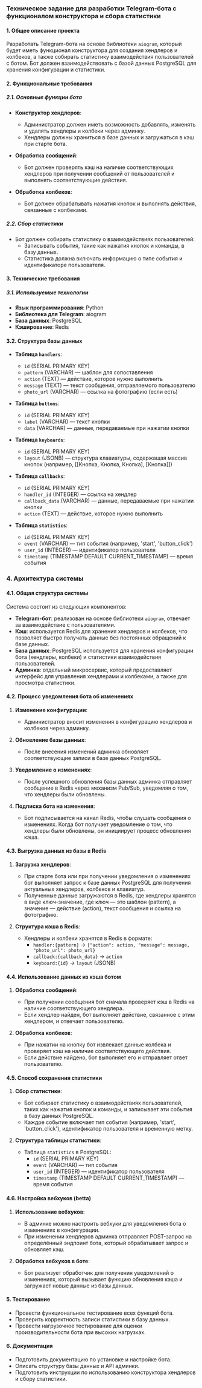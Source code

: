 ### Техническое задание для разработки Telegram-бота с функционалом конструктора и сбора статистики

#### 1. **Общее описание проекта**
Разработать Telegram-бота на основе библиотеки `aiogram`, который будет иметь функционал конструктора для создания хендлеров и колбеков, а также собирать статистику взаимодействия пользователей с ботом. Бот должен взаимодействовать с базой данных PostgreSQL для хранения конфигурации и статистики.

#### 2. **Функциональные требования**

##### 2.1. Основные функции бота
- **Конструктор хендлеров**:
  - Администратор должен иметь возможность добавлять, изменять и удалять хендлеры и колбеки через админку.
  - Хендлеры должны храниться в базе данных и загружаться в кэш при старте бота.

- **Обработка сообщений**:
  - Бот должен проверять кэш на наличие соответствующих хендлеров при получении сообщений от пользователей и выполнять соответствующие действия.

- **Обработка колбеков**:
  - Бот должен обрабатывать нажатия кнопок и выполнять действия, связанные с колбеками.

##### 2.2. Сбор статистики
- Бот должен собирать статистику о взаимодействиях пользователей:
  - Записывать события, такие как нажатия кнопок и команды, в базу данных.
  - Статистика должна включать информацию о типе события и идентификаторе пользователя.

#### 3. **Технические требования**

##### 3.1. Используемые технологии
- **Язык программирования**: Python
- **Библиотека для Telegram**: aiogram
- **База данных**: PostgreSQL
- **Кэширование**: Redis

#### 3.2. Структура базы данных
- **Таблица `handlers`**:
  - `id` (SERIAL PRIMARY KEY)
  - `pattern` (VARCHAR) — шаблон для сопоставления
  - `action` (TEXT) — действие, которое нужно выполнить
  - `message` (TEXT) — текст сообщения, отправляемого пользователю
  - `photo_url` (VARCHAR) — ссылка на фотографию (если есть)

- **Таблица `buttons`**:
  - `id` (SERIAL PRIMARY KEY)
  - `label` (VARCHAR) — текст кнопки
  - `data` (VARCHAR) — данные, передаваемые при нажатии кнопки

- **Таблица `keyboards`**:
  - `id` (SERIAL PRIMARY KEY)
  - `layout` (JSONB) — структура клавиатуры, содержащая массив кнопок (например, [[Кнопка, Кнопка, Кнопка], [Кнопка]])

- **Таблица `callbacks`**:
  - `id` (SERIAL PRIMARY KEY)
  - `handler_id` (INTEGER) — ссылка на хендлер
  - `callback_data` (VARCHAR) — данные, передаваемые при нажатии кнопки
  - `action` (TEXT) — действие, которое нужно выполнить

- **Таблица `statistics`**:
  - `id` (SERIAL PRIMARY KEY)
  - `event` (VARCHAR) — тип события (например, 'start', 'button_click')
  - `user_id` (INTEGER) — идентификатор пользователя
  - `timestamp` (TIMESTAMP DEFAULT CURRENT_TIMESTAMP) — время события

### 4. Архитектура системы

#### 4.1. Общая структура системы
Система состоит из следующих компонентов:
- **Telegram-бот**: реализован на основе библиотеки `aiogram`, отвечает за взаимодействие с пользователями.
- **Кэш**: используется Redis для хранения хендлеров и колбеков, что позволяет быстро получать данные без постоянных обращений к базе данных.
- **База данных**: PostgreSQL используется для хранения конфигурации бота (хендлеры, колбеки) и статистики взаимодействия пользователей.
- **Админка**: отдельный микросервис, который предоставляет интерфейс для управления хендлерами и колбеками, а также для просмотра статистики.

#### 4.2. Процесс уведомления бота об изменениях
1. **Изменение конфигурации**:
   - Администратор вносит изменения в конфигурацию хендлеров и колбеков через админку.

2. **Обновление базы данных**:
   - После внесения изменений админка обновляет соответствующие записи в базе данных PostgreSQL.

3. **Уведомление о изменениях**:
   - После успешного обновления базы данных админка отправляет сообщение в Redis через механизм Pub/Sub, уведомляя о том, что хендлеры были обновлены.

4. **Подписка бота на изменения**:
   - Бот подписывается на канал Redis, чтобы слушать сообщения о изменениях. Когда бот получает уведомление о том, что хендлеры были обновлены, он инициирует процесс обновления кэша.


#### 4.3. Выгрузка данных из базы в Redis
1. **Загрузка хендлеров**:
   - При старте бота или при получении уведомления о изменениях бот выполняет запрос к базе данных PostgreSQL для получения актуальных хендлеров, колбеков и клавиатур.
   - Полученные данные загружаются в Redis, где хендлеры хранятся в виде ключ-значение, где ключ — это шаблон (pattern), а значение — действие (action), текст сообщения и ссылка на фотографию.


2. **Структура кэша в Redis**:
   - Хендлеры и колбеки хранятся в Redis в формате:
     - `handler:{pattern}` → `{"action": action, "message": message, "photo_url": photo_url}`
     - `callback:{callback_data}` → `action`
     - `keyboard:{id}` → `layout` (JSONB)

#### 4.4. Использование данных из кэша ботом
1. **Обработка сообщений**:
   - При получении сообщения бот сначала проверяет кэш в Redis на наличие соответствующего хендлера.
   - Если хендлер найден, бот выполняет действие, связанное с этим хендлером, и отвечает пользователю.

2. **Обработка колбеков**:
   - При нажатии на кнопку бот извлекает данные колбека и проверяет кэш на наличие соответствующего действия.
   - Если действие найдено, бот выполняет его и отправляет ответ пользователю.

#### 4.5. Способ сохранения статистики
1. **Сбор статистики**:
   - Бот собирает статистику о взаимодействиях пользователей, таких как нажатия кнопок и команды, и записывает эти события в базу данных PostgreSQL.
   - Каждое событие включает тип события (например, 'start', 'button_click'), идентификатор пользователя и временную метку.

2. **Структура таблицы статистики**:
   - Таблица `statistics` в PostgreSQL:
     - `id` (SERIAL PRIMARY KEY)
     - `event` (VARCHAR) — тип события
     - `user_id` (INTEGER) — идентификатор пользователя
     - `timestamp` (TIMESTAMP DEFAULT CURRENT_TIMESTAMP) — время события

#### 4.6. Настройка вебхуков (betta)
1. **Использование вебхуков**:
   - В админке можно настроить вебхуки для уведомления бота о изменениях в конфигурации.
   - При изменении хендлеров админка отправляет POST-запрос на определённый эндпоинт бота, который обрабатывает запрос и обновляет кэш.

2. **Обработка вебхуков в боте**:
   - Бот реализует обработчик для получения уведомлений о изменениях, который вызывает функцию обновления кэша и загружает новые данные из базы данных.

#### 5. **Тестирование**
- Провести функциональное тестирование всех функций бота.
- Проверить корректность записи статистики в базу данных.
- Провести нагрузочное тестирование для оценки производительности бота при высоких нагрузках.

#### 6. **Документация**
- Подготовить документацию по установке и настройке бота.
- Описать структуру базы данных и API админки.
- Подготовить инструкции по использованию конструктора хендлеров и сбору статистики.